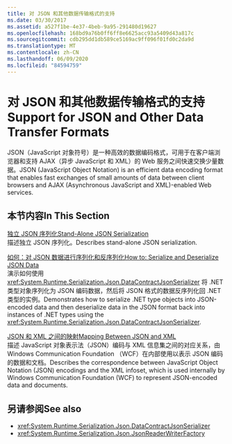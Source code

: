 ```yaml
---
title: 对 JSON 和其他数据传输格式的支持
ms.date: 03/30/2017
ms.assetid: a527f1be-4e37-4beb-9a95-291480d19627
ms.openlocfilehash: 168bd9a76b0ff6ff8e6625acc93a5409d43a817c
ms.sourcegitcommit: cdb295dd1db589ce5169ac9ff096f01fd0c2da9d
ms.translationtype: MT
ms.contentlocale: zh-CN
ms.lasthandoff: 06/09/2020
ms.locfileid: "84594759"
---
```

# <a name="support-for-json-and-other-data-transfer-formats"></a><span data-ttu-id="0c789-102">对 JSON 和其他数据传输格式的支持</span><span class="sxs-lookup"><span data-stu-id="0c789-102">Support for JSON and Other Data Transfer Formats</span></span>
<span data-ttu-id="0c789-103">JSON（JavaScript 对象符号）是一种高效的数据编码格式，可用于在客户端浏览器和支持 AJAX（异步 JavaScript 和 XML）的 Web 服务之间快速交换少量数据。</span><span class="sxs-lookup"><span data-stu-id="0c789-103">JSON (JavaScript Object Notation) is an efficient data encoding format that enables fast exchanges of small amounts of data between client browsers and AJAX (Asynchronous JavaScript and XML)-enabled Web services.</span></span>  
  
## <a name="in-this-section"></a><span data-ttu-id="0c789-104">本节内容</span><span class="sxs-lookup"><span data-stu-id="0c789-104">In This Section</span></span>  
 [<span data-ttu-id="0c789-105">独立 JSON 序列化</span><span class="sxs-lookup"><span data-stu-id="0c789-105">Stand-Alone JSON Serialization</span></span>](stand-alone-json-serialization.md)  
 <span data-ttu-id="0c789-106">描述独立 JSON 序列化。</span><span class="sxs-lookup"><span data-stu-id="0c789-106">Describes stand-alone JSON serialization.</span></span>  
  
 [<span data-ttu-id="0c789-107">如何：对 JSON 数据进行序列化和反序列化</span><span class="sxs-lookup"><span data-stu-id="0c789-107">How to: Serialize and Deserialize JSON Data</span></span>](how-to-serialize-and-deserialize-json-data.md)  
 <span data-ttu-id="0c789-108">演示如何使用 <xref:System.Runtime.Serialization.Json.DataContractJsonSerializer> 将 .NET 类型对象序列化为 JSON 编码数据，然后将 JSON 格式的数据反序列化回 .NET 类型的实例。</span><span class="sxs-lookup"><span data-stu-id="0c789-108">Demonstrates how to serialize .NET type objects into JSON-encoded data and then deserialize data in the JSON format back into instances of .NET types using the <xref:System.Runtime.Serialization.Json.DataContractJsonSerializer>.</span></span>  
  
 [<span data-ttu-id="0c789-109">JSON 和 XML 之间的映射</span><span class="sxs-lookup"><span data-stu-id="0c789-109">Mapping Between JSON and XML</span></span>](mapping-between-json-and-xml.md)  
 <span data-ttu-id="0c789-110">描述 JavaScript 对象表示法（JSON）编码与 XML 信息集之间的对应关系，由 Windows Communication Foundation （WCF）在内部使用以表示 JSON 编码的数据和文档。</span><span class="sxs-lookup"><span data-stu-id="0c789-110">Describes the correspondence between JavaScript Object Notation (JSON) encodings and the XML infoset, which is used internally by Windows Communication Foundation (WCF) to represent JSON-encoded data and documents.</span></span>  
  
## <a name="see-also"></a><span data-ttu-id="0c789-111">另请参阅</span><span class="sxs-lookup"><span data-stu-id="0c789-111">See also</span></span>

- <xref:System.Runtime.Serialization.Json.DataContractJsonSerializer>
- <xref:System.Runtime.Serialization.Json.JsonReaderWriterFactory>
